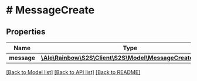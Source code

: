 # # MessageCreate

## Properties

Name | Type | Description | Notes
------------ | ------------- | ------------- | -------------
**message** | [**\Ale\Rainbow\S2S\Client\S2S\Model\MessageCreateMessage**](MessageCreateMessage.md) |  | 

[[Back to Model list]](../../README.md#documentation-for-models) [[Back to API list]](../../README.md#documentation-for-api-endpoints) [[Back to README]](../../README.md)


